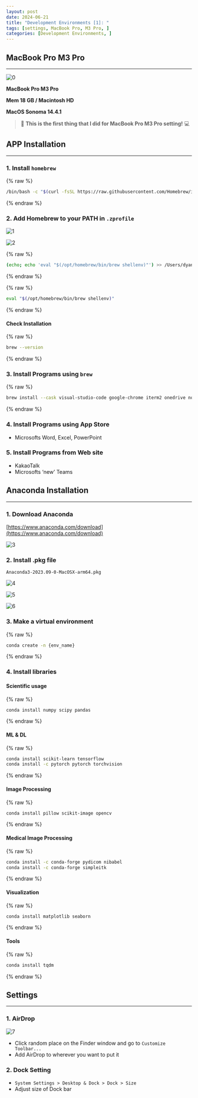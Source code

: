 ```yaml
---
layout: post
date: 2024-06-21
title: "Development Environments [1]: "
tags: [settings, MacBook Pro, M3 Pro, ]
categories: [Development Environments, ]
---
```




## MacBook Pro M3 Pro


---


![0](/assets/img/2024-06-21-Development-Environments-[1]:-.md/0.png)


**MacBook Pro M3 Pro**


**Mem 18 GB / Macintosh HD**


**MacOS Sonoma 14.4.1**


> 👸 **This is the first thing that I did for MacBook Pro M3 Pro setting!** 💻



## APP Installation


---



### 1. Install `homebrew`



{% raw %}
```bash
/bin/bash -c "$(curl -fsSL https://raw.githubusercontent.com/Homebrew/install/HEAD/install.sh)"
```
{% endraw %}




### 2. Add Homebrew to your PATH in `.zprofile`


![1](/assets/img/2024-06-21-Development-Environments-[1]:-.md/1.png)


![2](/assets/img/2024-06-21-Development-Environments-[1]:-.md/2.png)



{% raw %}
```bash
(echo; echo 'eval "$(/opt/homebrew/bin/brew shellenv)"') >> /Users/dyanlee/.zprofile
```
{% endraw %}




{% raw %}
```bash
eval "$(/opt/homebrew/bin/brew shellenv)"
```
{% endraw %}




#### Check Installation



{% raw %}
```bash
brew --version
```
{% endraw %}




### 3. Install Programs using `brew`



{% raw %}
```bash
brew install --cask visual-studio-code google-chrome iterm2 onedrive notion anydesk arc
```
{% endraw %}




### 4. Install Programs using App Store

- Microsofts Word, Excel, PowerPoint


### 5. Install Programs from Web site

- KakaoTalk
- Microsofts ‘new’ Teams


## Anaconda Installation


---



### 1. Download Anaconda 


[https://www.anaconda.com/download](https://www.anaconda.com/download)


![3](/assets/img/2024-06-21-Development-Environments-[1]:-.md/3.png)



### 2. Install .pkg file


`Anaconda3-2023.09-0-MacOSX-arm64.pkg`


![4](/assets/img/2024-06-21-Development-Environments-[1]:-.md/4.png)


![5](/assets/img/2024-06-21-Development-Environments-[1]:-.md/5.png)


![6](/assets/img/2024-06-21-Development-Environments-[1]:-.md/6.png)



### 3. Make a virtual environment



{% raw %}
```bash
conda create -n {env_name}
```
{% endraw %}




### 4. Install libraries



#### **Scientific usage**



{% raw %}
```bash
conda install numpy scipy pandas
```
{% endraw %}




#### **ML & DL**



{% raw %}
```bash
conda install scikit-learn tensorflow
conda install -c pytorch pytorch torchvision
```
{% endraw %}




#### **Image Processing**



{% raw %}
```bash
conda install pillow scikit-image opencv
```
{% endraw %}




#### **Medical Image Processing**



{% raw %}
```bash
conda install -c conda-forge pydicom nibabel
conda install -c conda-forge simpleitk
```
{% endraw %}




#### **Visualization**



{% raw %}
```bash
conda install matplotlib seaborn
```
{% endraw %}




#### Tools



{% raw %}
```bash
conda install tqdm
```
{% endraw %}




## Settings


---



### 1. AirDrop


![7](/assets/img/2024-06-21-Development-Environments-[1]:-.md/7.png)

- Click random place on the Finder window and go to `Customize Toolbar...`
- Add AirDrop to wherever you want to put it


### 2.  Dock Setting

- `System Settings > Desktop & Dock > Dock > Size`
- Adjust size of Dock bar
